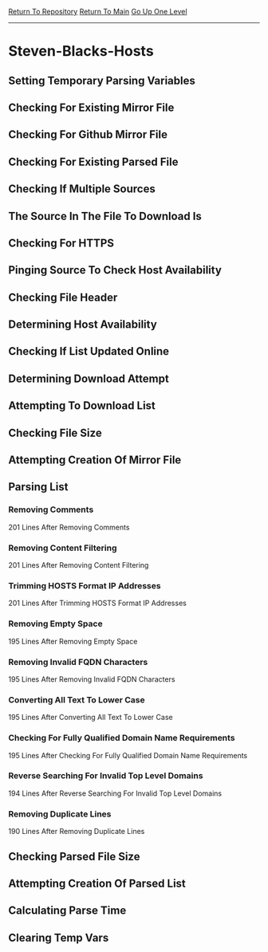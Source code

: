 [Return To Repository](https://github.com/deathbybandaid/piholeparser/)
[Return To Main](https://github.com/deathbybandaid/piholeparser/blob/master/RecentRunLogs/Mainlog.md)
[Go Up One Level](https://github.com/deathbybandaid/piholeparser/blob/master/RecentRunLogs/TopLevelScripts/30-Processing-Blacklists.md)
____________________________________
# Steven-Blacks-Hosts
## Setting Temporary Parsing Variables
## Checking For Existing Mirror File
## Checking For Github Mirror File
## Checking For Existing Parsed File
## Checking If Multiple Sources
## The Source In The File To Download Is
## Checking For HTTPS
## Pinging Source To Check Host Availability
## Checking File Header
## Determining Host Availability
## Checking If List Updated Online
## Determining Download Attempt
## Attempting To Download List
## Checking File Size
## Attempting Creation Of Mirror File
## Parsing List
### Removing Comments
201 Lines After Removing Comments
### Removing Content Filtering
201 Lines After Removing Content Filtering
### Trimming HOSTS Format IP Addresses
201 Lines After Trimming HOSTS Format IP Addresses
### Removing Empty Space
195 Lines After Removing Empty Space
### Removing Invalid FQDN Characters
195 Lines After Removing Invalid FQDN Characters
### Converting All Text To Lower Case
195 Lines After Converting All Text To Lower Case
### Checking For Fully Qualified Domain Name Requirements
195 Lines After Checking For Fully Qualified Domain Name Requirements
### Reverse Searching For Invalid Top Level Domains
194 Lines After Reverse Searching For Invalid Top Level Domains
### Removing Duplicate Lines
190 Lines After Removing Duplicate Lines
## Checking Parsed File Size
## Attempting Creation Of Parsed List
## Calculating Parse Time
## Clearing Temp Vars

